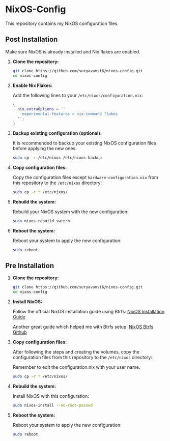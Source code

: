 # NixOS-Config

This repository contains my NixOS configuration files.

## Post Installation

Make sure NixOS is already installed and Nix flakes are enabled.

1. **Clone the repository:**

    ```bash
    git clone https://github.com/suryavamsi6/nixos-config.git
    cd nixos-config
    ```

2. **Enable Nix Flakes:**

    Add the following lines to your `/etc/nixos/configuration.nix`:

    ```nix
    {
      nix.extraOptions = ''
        experimental-features = nix-command flakes
      '';
    }
    ```

3. **Backup existing configuration (optional):**

    It is recommended to backup your existing NixOS configuration files before applying the new ones.

    ```bash
    sudo cp -r /etc/nixos /etc/nixos-backup
    ```

4. **Copy configuration files:**

    Copy the configuration files except `hardware-configuration.nix` from this repository to the `/etc/nixos` directory:


    ```bash
    sudo cp -r * /etc/nixos/
    ```

5. **Rebuild the system:**

    Rebuild your NixOS system with the new configuration:

    ```bash
    sudo nixos-rebuild switch
    ```

6. **Reboot the system:**

    Reboot your system to apply the new configuration:

    ```bash
    sudo reboot
    ```



## Pre Installation

1. **Clone the repository:**

    ```bash
    git clone https://github.com/suryavamsi6/nixos-config.git
    cd nixos-config
    ```

2. **Install NixOS:**

    Follow the official NixOS installation guide using Btrfs: [NixOS Installation Guide](https://nixos.wiki/wiki/Btrfs)

    Another great guide which helped me with Btrfs setup: [NixOS Btrfs Github](https://gist.github.com/giuseppe998e/629774863b149521e2efa855f7042418)


3. **Copy configuration files:**

    After following the steps and creating the volumes, copy the configuration files from this repository to the `/etc/nixos` directory:

    Remember to edit the configuration.nix with your user name. 

    ```bash
    sudo cp -r * /etc/nixos/
    ```

4. **Rebuild the system:**

    Install NixOS with this configuration:

    ```bash
    sudo nixos-install --no-root-passwd
    ```

5. **Reboot the system:**

    Reboot your system to apply the new configuration:

    ```bash
    sudo reboot
    ```
